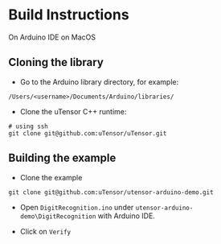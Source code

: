 # Build Instructions

On Arduino IDE on MacOS

## Cloning the library
- Go to the Arduino library directory, for example:

```
/Users/<username>/Documents/Arduino/libraries/
```

- Clone the uTensor C++ runtime:

```
# using ssh
git clone git@github.com:uTensor/uTensor.git
```

## Building the example

- Clone the example

``` 
git clone git@github.com:uTensor/utensor-arduino-demo.git
```

- Open `DigitRecognition.ino` under `utensor-arduino-demo\DigitRecognition` with Arduino IDE.

- Click on `Verify`